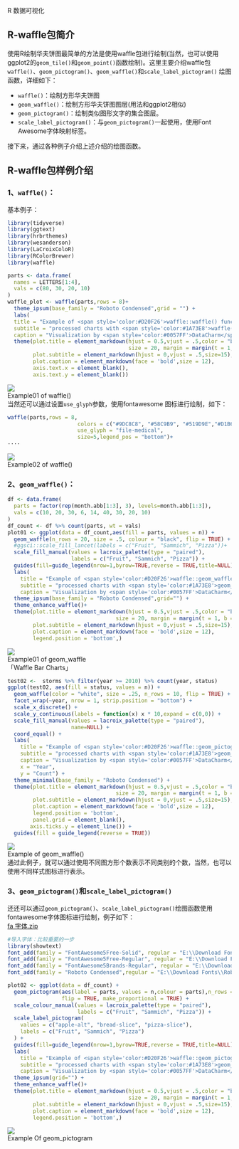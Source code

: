 R 数据可视化
<a name="c7ujg"></a>
## R-waffle包简介
使用R绘制华夫饼图最简单的方法是使用waffle包进行绘制(当然，也可以使用ggplot2的`geom_tile()`和`geom_point()`函数绘制)。这里主要介绍waffle包`waffle()`、`geom_pictogram()`、`geom_waffle()`和`scale_label_pictogram()` 绘图函数，详细如下：

- `waffle()`：绘制方形华夫饼图
- `geom_waffle()`：绘制方形华夫饼图图层(用法和ggplot2相似)
- `geom_pictogram()`：绘制类似图形文字的集合图层。
- `scale_label_pictogram()`：与`geom_pictogram()`一起使用，使用Font Awesome字体映射标签。

接下来，通过各种例子介绍上述介绍的绘图函数。
<a name="C3ymb"></a>
## R-waffle包样例介绍
<a name="G4p0V"></a>
### 1、`waffle()`：
基本例子：
```r
library(tidyverse)
library(ggtext)
library(hrbrthemes)
library(wesanderson)
library(LaCroixColoR)
library(RColorBrewer)
library(waffle)

parts <- data.frame(
  names = LETTERS[1:4],
  vals = c(80, 30, 20, 10)
)
waffle_plot <- waffle(parts,rows = 8)+
  theme_ipsum(base_family = "Roboto Condensed",grid = "") +
  labs(
  title = "Example of <span style='color:#D20F26'>waffle::waffle() function</span>",
  subtitle = "processed charts with <span style='color:#1A73E8'>waffle()</span>",
  caption = "Visualization by <span style='color:#0057FF'>DataCharm</span>") +
  theme(plot.title = element_markdown(hjust = 0.5,vjust = .5,color = "black",
                                      size = 20, margin = margin(t = 1, b = 12)),
        plot.subtitle = element_markdown(hjust = 0,vjust = .5,size=15),
        plot.caption = element_markdown(face = 'bold',size = 12),
        axis.text.x = element_blank(),
        axis.text.y = element_blank())
```
![](https://cdn.nlark.com/yuque/0/2021/png/396745/1623996826678-3a91082e-99a8-4ee7-a332-d8386ac3864b.png#clientId=u3ca8b34d-0e22-4&from=paste&id=u43b0186d&originHeight=629&originWidth=1080&originalType=url&ratio=3&status=done&style=shadow&taskId=u0ec19c07-9290-4d84-a74f-bd31c1f388e)<br />Example01 of waffle()<br />当然还可以通过设置`use_glyph`参数，使用fontawesome 图标进行绘制，如下：
```r
waffle(parts,rows = 8,
                      colors = c("#9DC8C8", "#58C9B9", "#519D9E","#D1B6E1"),
                      use_glyph = "file-medical",
                      size=5,legend_pos = "bottom")+
····

```
![](https://cdn.nlark.com/yuque/0/2021/webp/396745/1623996826498-1eaf12cb-7806-4d0f-b996-98918fee9012.webp#clientId=u3ca8b34d-0e22-4&from=paste&id=u39e6bf93&originHeight=621&originWidth=1080&originalType=url&ratio=3&status=done&style=shadow&taskId=u610d7868-b9d1-4f87-9365-f7959cb0d11)<br />Example02 of waffle()
<a name="AiJOa"></a>
### 2、`geom_waffle()`：
```r
df <- data.frame(
  parts = factor(rep(month.abb[1:3], 3), levels=month.abb[1:3]),
  vals = c(10, 20, 30, 6, 14, 40, 30, 20, 10)
)
df_count <- df %>% count(parts, wt = vals)
plot01 <- ggplot(data = df_count,aes(fill = parts, values = n)) +
  geom_waffle(n_rows = 20, size = .5, colour = "black", flip = TRUE) +
  #ggsci::scale_fill_lancet(labels = c("Fruit", "Sammich", "Pizza"))+
  scale_fill_manual(values = lacroix_palette(type = "paired"),
                    labels = c("Fruit", "Sammich", "Pizza")) +
  guides(fill=guide_legend(nrow=1,byrow=TRUE,reverse = TRUE,title=NULL))+
  labs(
    title = "Example of <span style='color:#D20F26'>waffle::geom_waffle function</span>",
    subtitle = "processed charts with <span style='color:#1A73E8'>geom_waffle()</span>",
    caption = "Visualization by <span style='color:#0057FF'>DataCharm</span>") +
  theme_ipsum(base_family = "Roboto Condensed",grid="") +
  theme_enhance_waffle()+
  theme(plot.title = element_markdown(hjust = 0.5,vjust = .5,color = "black",
                                  size = 20, margin = margin(t = 1, b = 12)),
        plot.subtitle = element_markdown(hjust = 0,vjust = .5,size=15),
        plot.caption = element_markdown(face = 'bold',size = 12),
        legend.position = 'bottom',)
```
![](https://cdn.nlark.com/yuque/0/2021/webp/396745/1623996826625-7ea2db83-fd6d-4006-bbf7-e21c0c604f56.webp#clientId=u3ca8b34d-0e22-4&from=paste&id=u4947caa3&originHeight=878&originWidth=1080&originalType=url&ratio=3&status=done&style=shadow&taskId=ue3a4b086-6e62-4be6-aa3e-bf7b66520d6)<br />Example01 of geom_waffle<br />「Waffle Bar Charts」
```r
test02 <-  storms %>% filter(year >= 2010) %>% count(year, status)
ggplot(test02, aes(fill = status, values = n)) +
  geom_waffle(color = "white", size = .25, n_rows = 10, flip = TRUE) +
  facet_wrap(~year, nrow = 1, strip.position = "bottom") +
  scale_x_discrete() + 
  scale_y_continuous(labels = function(x) x * 10,expand = c(0,0)) +
  scale_fill_manual(values = lacroix_palette(type = "paired"),
                    name=NULL) +
  coord_equal() +
  labs(
    title = "Example of <span style='color:#D20F26'>waffle::geom_pictogram function</span>",
    subtitle = "processed charts with <span style='color:#1A73E8'>geom_pictogram()</span>",
    caption = "Visualization by <span style='color:#0057FF'>DataCharm</span>",
    x = "Year",
    y = "Count") +
  theme_minimal(base_family = "Roboto Condensed") +
  theme(plot.title = element_markdown(hjust = 0.5,vjust = .5,color = "black",
                                  size = 20, margin = margin(t = 1, b = 12)),
        plot.subtitle = element_markdown(hjust = 0,vjust = .5,size=15),
        plot.caption = element_markdown(face = 'bold',size = 12),
        legend.position = 'bottom',
        panel.grid = element_blank(),
       axis.ticks.y = element_line()) +
  guides(fill = guide_legend(reverse = TRUE))

```
![](https://cdn.nlark.com/yuque/0/2021/webp/396745/1623996826725-05022fb2-9150-4954-828d-b007ddaac16a.webp#clientId=u3ca8b34d-0e22-4&from=paste&id=ub4d80a5f&originHeight=878&originWidth=1080&originalType=url&ratio=3&status=done&style=shadow&taskId=u68189ec8-0ace-4d34-8e25-7da5c86a896)<br />Example of geom_waffle()<br />通过此例子，就可以通过使用不同图方形个数表示不同类别的个数，当然，也可以使用不同样式图标进行表示。
<a name="veyTY"></a>
### 3、`geom_pictogram()`和`scale_label_pictogram()`
还还可以通过`geom_pictogram()`、`scale_label_pictogram()`绘图函数使用fontawesome字体图标进行绘制，例子如下：<br />[fa 字体.zip](https://www.yuque.com/attachments/yuque/0/2021/zip/396745/1623997007426-3f96edaf-4a06-48c8-bf89-82d06f9df3e0.zip?_lake_card=%7B%22src%22%3A%22https%3A%2F%2Fwww.yuque.com%2Fattachments%2Fyuque%2F0%2F2021%2Fzip%2F396745%2F1623997007426-3f96edaf-4a06-48c8-bf89-82d06f9df3e0.zip%22%2C%22name%22%3A%22fa%20%E5%AD%97%E4%BD%93.zip%22%2C%22size%22%3A269455%2C%22type%22%3A%22application%2Fx-zip-compressed%22%2C%22ext%22%3A%22zip%22%2C%22status%22%3A%22done%22%2C%22taskId%22%3A%22u1561ceec-4f85-4fc8-a511-549514ff92e%22%2C%22taskType%22%3A%22upload%22%2C%22id%22%3A%22ucfcbf36a%22%2C%22card%22%3A%22file%22%7D)
```r
#导入字体：比较重要的一步
library(showtext)
font_add(family = "FontAwesome5Free-Solid", regular = "E:\\Download Fonts\\fa-solid-900.ttf")
font_add(family = "FontAwesome5Free-Regular", regular = "E:\\Download Fonts\\fa-regular-400.ttf")
font_add(family = "FontAwesome5Brands-Regular", regular = "E:\\Download Fonts\\fa-brands-400.ttf")
font_add(family = "Roboto Condensed",regular = "E:\\Download Fonts\\RobotoCondensed-Regular.ttf")

plot02 <- ggplot(data = df_count) +
  geom_pictogram(aes(label = parts, values = n,colour = parts),n_rows = 10,
                 flip = TRUE, make_proportional = TRUE) +
  scale_colour_manual(values = lacroix_palette(type = "paired"),
                      labels = c("Fruit", "Sammich", "Pizza")) +
  scale_label_pictogram(
    values = c("apple-alt", "bread-slice", "pizza-slice"),
    labels = c("Fruit", "Sammich", "Pizza")
  ) +
  guides(fill=guide_legend(nrow=1,byrow=TRUE,reverse = TRUE,title=NULL))+
  labs(
    title = "Example of <span style='color:#D20F26'>waffle::geom_pictogram()  function</span>",
    subtitle = "processed charts with <span style='color:#1A73E8'>geom_pictogram()</span>",
    caption = "Visualization by <span style='color:#0057FF'>DataCharm</span>") +
  theme_ipsum(grid="") +
  theme_enhance_waffle()+
  theme(plot.title = element_markdown(hjust = 0.5,vjust = .5,color = "black",face = 'bold',
                                      size = 20, margin = margin(t = 1, b = 12)),
        plot.subtitle = element_markdown(hjust = 0,vjust = .5,size=15),
        plot.caption = element_markdown(face = 'bold',size = 12),
        legend.position = 'bottom',)

```
![](https://cdn.nlark.com/yuque/0/2021/webp/396745/1623996826787-b2c287eb-4464-4473-87e3-bd0655ea0717.webp#clientId=u3ca8b34d-0e22-4&from=paste&id=ua370d0e8&originHeight=878&originWidth=1080&originalType=url&ratio=3&status=done&style=shadow&taskId=u2f147c49-a512-4e23-906a-8b5e3200449)<br />Example Of geom_pictogram
